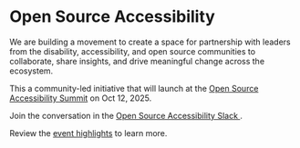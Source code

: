 # Open Source Accessibility

We are building a movement to create a space for partnership with leaders from the disability, accessibility, and open source communities to collaborate, share insights, and drive meaningful change across the ecosystem.

This a community-led initiative that will launch at the [Open Source Accessibility Summit](https://2025.allthingsopen.org/open-source-accessibility-summit) on Oct 12, 2025. 

Join the conversation in the [Open Source Accessibility Slack ](https://join.slack.com/t/opensourceacc-kab3997/shared_invite/zt-39veighf6-ANp0KNyuMnITxGYMGCGFIA).

Review the [event highlights](https://github.com/open-source-accessibility/open-source-accessibility/blob/main/README.md) to learn more.

<!--

**Here are some ideas to get you started:**

🙋‍♀️ A short introduction - what is your organization all about?
🌈 Contribution guidelines - how can the community get involved?
👩‍💻 Useful resources - where can the community find your docs? Is there anything else the community should know?
🍿 Fun facts - what does your team eat for breakfast?
🧙 Remember, you can do mighty things with the power of [Markdown](https://docs.github.com/github/writing-on-github/getting-started-with-writing-and-formatting-on-github/basic-writing-and-formatting-syntax)
-->
